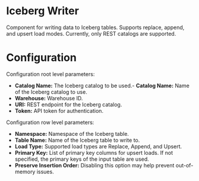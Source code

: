 Iceberg Writer
=============

Component for writing data to Iceberg tables. Supports replace, append, and upsert load modes. Currently, only REST catalogs are supported.

Configuration
=============

Configuration root level parameters:
- **Catalog Name:** The Iceberg catalog to be used.- **Catalog Name:** Name of the Iceberg catalog to use.
- **Warehouse:** Warehouse ID.
- **URI:** REST endpoint for the Iceberg catalog.
- **Token:** API token for authentication.

Configuration row level parameters:
- **Namespace:** Namespace of the Iceberg table.
- **Table Name:** Name of the Iceberg table to write to.
- **Load Type:** Supported load types are Replace, Append, and Upsert.
- **Primary Key:** List of primary key columns for upsert loads. If not specified, the primary keys of the input table are used.
- **Preserve Insertion Order:** Disabling this option may help prevent out-of-memory issues.